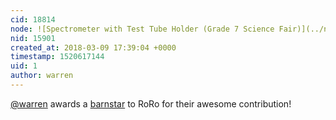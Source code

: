 ```yaml
---
cid: 18814
node: ![Spectrometer with Test Tube Holder (Grade 7 Science Fair)](../notes/RoRo/03-09-2018/spectrometer-with-test-tube-holder-grade-7-science-fair)
nid: 15901
created_at: 2018-03-09 17:39:04 +0000
timestamp: 1520617144
uid: 1
author: warren
---
```


[@warren](/profile/warren) awards a <a href="//publiclab.org/wiki/barnstars">barnstar</a> to RoRo for their awesome contribution!